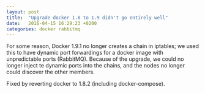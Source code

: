 ```yaml
---
layout: post
title:  "Upgrade docker 1.8 to 1.9 didn't go entirely well"
date:   2016-04-15 16:29:23 +0200
categories: docker rabbitmq
---
```


For some reason, Docker 1.9.1 no longer creates a chain in iptables; we 
used this to have dynamic port forwardings for a docker image with 
unpredictable ports (RabbitMQ). Because of the upgrade, we could no 
longer inject te dynamic ports into the chains, and the nodes no longer 
could discover the other members. 

Fixed by reverting docker to 1.8.2 (including docker-compose). 

